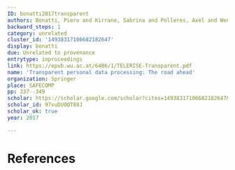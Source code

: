 ```yaml
---
ID: bonatti2017transparent
authors: Bonatti, Piero and Kirrane, Sabrina and Polleres, Axel and Wenning, Rigo
backward_steps: 1
category: unrelated
cluster_id: '14938317106682182647'
display: bonatti
due: Unrelated to provenance
entrytype: inproceedings
link: https://epub.wu.ac.at/6486/1/TELERISE-Transparent.pdf
name: 'Transparent personal data processing: The road ahead'
organization: Springer
place: SAFECOMP
pp: 337--349
scholar: https://scholar.google.com/scholar?cites=14938317106682182647&as_sdt=2005&sciodt=0,5&hl=en
scholar_id: 97vuDUOQT88J
scholar_ok: true
year: 2017

---
```


# References

